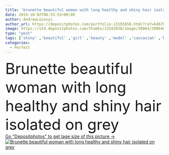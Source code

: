 ```yaml
---
title: 'brunette beautiful woman with long healthy and shiny hair isolated on grey'
date: 2019-10-02T06:53:53+00:00
author: AndrewLozovyi
author_url: https://depositphotos.com/portfolio-13193658.html?ref=64678756
image: https://st4.depositphotos.com/thumbs/13193658/image/30864/308640446/api_thumb_450.jpg?forcejpeg=true
type: "post"
tags: ['shiny' ,'beautiful' ,'girl' ,'beauty' ,'model' ,'caucasian' ,'hair' ,'healthy' ,'natural' ,'wellbeing' ,'brunette' ,'european' ,'smooth' ,'woman' ,'purity' ,'hairstyle' ,'long' ,'perfect' ,'attractive' ,'wellness' ,'curls' ,'haircare' ,'copy space' ,'one person' ,'Studio Shot' ,'young adult' ,'Hair Care' ,'isolated on grey' ]
categories: 
  - Perfect
---
```

<div aling="center">
            <font size="60"> Brunette beautiful woman with long healthy and shiny hair isolated on grey</font>   
</div>
<div>
    <a href='https://st4.depositphotos.com/thumbs/13193658/image/30864/308640446/api_thumb_450.jpg?forcejpeg=true?ref=64678756' target=_blank > Go "Depositphotos" to get lage size of this picture ->
        <img href='https://st4.depositphotos.com/thumbs/13193658/image/30864/308640446/api_thumb_450.jpg?forcejpeg=true?ref=64678756' src='https://st4.depositphotos.com/13193658/30864/i/950/depositphotos_308640446-stock-photo-brunette-beautiful-woman-long-healthy.jpg?forcejpeg=true' alt='Brunette beautiful woman with long healthy and shiny hair isolated on grey' >
    </a>
</div>
